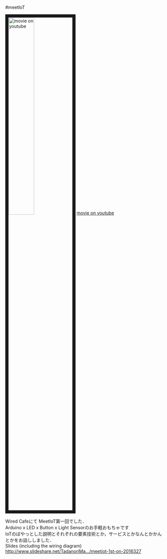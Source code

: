 #meetIoT

<a href="http://www.youtube.com/watch?feature=player_embedded&v=b4AzKfroLuw
" target="_blank"><img src="http://img.youtube.com/vi/b4AzKfroLuw/0.jpg" 
alt="movie on youtube" width=40% border="10" /></a>
[movie on youtube](https://www.youtube.com/watch?v=b4AzKfroLuw)  

Wired Cafeにて MeetIoT第一回でした．  
Arduino x LED x Button x Light Sensorのお手軽おもちゃです  
IoTのぼやっとした説明とそれぞれの要素技術とか，サービスとかなんとかかんとかをお話ししました．  
Slides (including the wiring diagram)  
<http://www.slideshare.net/TadanoriMa…/meetiot-1st-on-2016327>